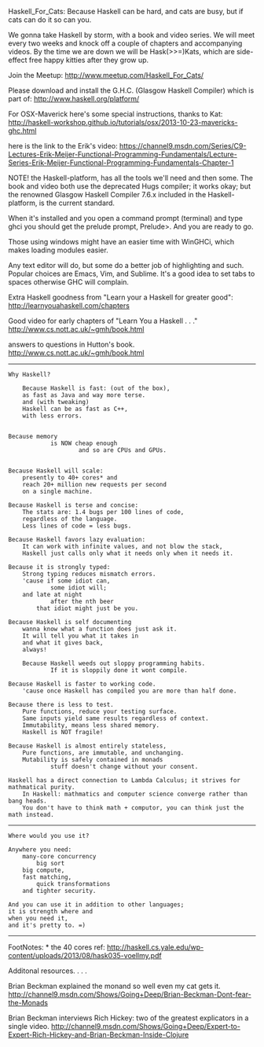 Haskell_For_Cats:
Because Haskell can be hard, and cats are busy, but if cats can do it so can you.   

We gonna take Haskell by storm, with a book and video series. 
We will meet every two weeks and knock off a couple of chapters and accompanying videos. 
By the time we are down we will be Hask(>>=)Kats, which are side-effect free happy kitties after they grow up. 

Join the Meetup:
http://www.meetup.com/Haskell_For_Cats/

Please download and install the G.H.C. (Glasgow Haskell Compiler) which is part of: 
http://www.haskell.org/platform/ 

For OSX-Maverick here's some special instructions, thanks to Kat: 
http://haskell-workshop.github.io/tutorials/osx/2013-10-23-mavericks-ghc.html  


here  is the link to the Erik's video:
https://channel9.msdn.com/Series/C9-Lectures-Erik-Meijer-Functional-Programming-Fundamentals/Lecture-Series-Erik-Meijer-Functional-Programming-Fundamentals-Chapter-1

NOTE! the Haskell-platform, has all the tools we'll need and then some. 
The book and video both use the deprecated Hugs compiler; it works okay; 
but the renowned Glasgow Haskell Compiler  7.6.x included in the Haskell-platform, 
is the current standard. 

When it's installed and you open a command prompt (terminal) and type ghci 
you should get the prelude prompt, Prelude>. 
And you are ready to go. 

Those using windows might have an easier time with WinGHCi, 
which makes loading modules easier. 

Any text editor will do, but some do a better job of highlighting and such. 
Popular choices are Emacs, Vim, and Sublime. 
It's a good idea to set tabs to spaces otherwise GHC will complain. 

 

Extra Haskell  goodness from "Learn your a Haskell for greater good": 
http://learnyouahaskell.com/chapters

Good video for early chapters of "Learn You a Haskell . . ." 
http://www.cs.nott.ac.uk/~gmh/book.html

answers to questions in Hutton's book.
http://www.cs.nott.ac.uk/~gmh/book.html

---------------------------------------------	

	Why Haskell? 

        Because Haskell is fast: (out of the box), 
		as fast as Java and way more terse.
		and (with tweaking) 
		Haskell can be as fast as C++, 
		with less errors.
	
	
	Because memory 
                is NOW cheap enough 
                        and so are CPUs and GPUs.
	
	
	Because Haskell will scale: 
		presently to 40+ cores* and 
		reach 20+ million new requests per second 
		on a single machine.
	
	Because Haskell is terse and concise: 
		The stats are: 1.4 bugs per 100 lines of code, 
		regardless of the language.
		Less lines of code = less bugs.
		
	Because Haskell favors lazy evaluation:
		It can work with infinite values, and not blow the stack, 
		Haskell just calls only what it needs only when it needs it.

	Because it is strongly typed:
		Strong typing reduces mismatch errors. 
		'cause if some idiot can, 
                some idiot will; 
		and late at night 
                after the nth beer 
			that idiot might just be you.
	
	Because Haskell is self documenting
		wanna know what a function does just ask it.
		It will tell you what it takes in 
		and what it gives back, 
		always!
	
        Because Haskell weeds out sloppy programming habits. 
                If it is sloppily done it wont compile.

	Because Haskell is faster to working code. 
		'cause once Haskell has compiled you are more than half done.

	Because there is less to test. 
		Pure functions, reduce your testing surface. 
		Same inputs yield same results regardless of context. 
		Immutability, means less shared memory. 
		Haskell is NOT fragile!  

	Because Haskell is almost entirely stateless, 
		Pure functions, are immutable, and unchanging.  
		Mutability is safely contained in monads 
                stuff doesn't change without your consent.
                 
	Haskell has a direct connection to Lambda Calculus; it strives for mathmatical purity. 
		In Haskell: mathmatics and computer science converge rather than bang heads.
		You don't have to think math + computor, you can think just the math instead. 

---------------------------
		
	Where would you use it?
	
	Anywhere you need: 
		many-core concurrency 
      		big sort
		big compute, 
		fast matching,
      		quick transformations
		and tighter security.
	
	And you can use it in addition to other languages; 
	it is strength where and 
	when you need it, 
	and it's pretty to. =) 
	 
-----------------------------
FootNotes: * the 40 cores ref: http://haskell.cs.yale.edu/wp-content/uploads/2013/08/hask035-voellmy.pdf

Additonal resources. . . .

Brian Beckman explained the monand so well even my cat gets it. 
http://channel9.msdn.com/Shows/Going+Deep/Brian-Beckman-Dont-fear-the-Monads

Brian Beckman interviews Rich Hickey: two of the greatest explicators in a single video.
http://channel9.msdn.com/Shows/Going+Deep/Expert-to-Expert-Rich-Hickey-and-Brian-Beckman-Inside-Clojure
